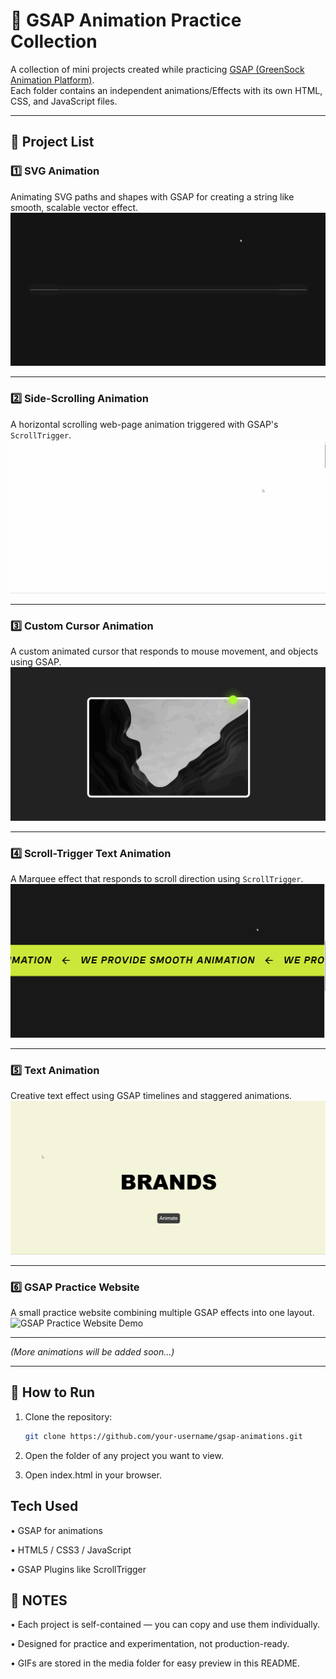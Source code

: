 # 🎨 GSAP Animation Practice Collection

A collection of mini projects created while practicing [GSAP (GreenSock Animation Platform)](https://greensock.com/gsap/).  
Each folder contains an independent animations/Effects with its own HTML, CSS, and JavaScript files.

---

## 📂 Project List

### 1️⃣ SVG Animation
Animating SVG paths and shapes with GSAP for creating a string like smooth, scalable vector effect.   
![SVG Animation Demo](gifs/SVG%20Animation.gif)

---

### 2️⃣ Side-Scrolling Animation
A horizontal scrolling web-page animation triggered with GSAP's `ScrollTrigger`.  
![Side Scrolling Text Demo](gifs/SideScrooling%20Text%20Animation.gif)

---

### 3️⃣ Custom Cursor Animation
A custom animated cursor that responds to mouse movement, and objects using GSAP.  
![Custom Cursor Demo](gifs/Custom%20cursor%20Animation.gif)

---

### 4️⃣ Scroll-Trigger Text Animation
A Marquee effect that responds to scroll direction using `ScrollTrigger`.  
![ScrollTrigger Text Demo](gifs/ScroolTrigger%20Text%20Animation.gif)

---

### 5️⃣ Text Animation
Creative text effect using GSAP timelines and staggered animations.  
![Text Animation Demo](gifs/Text%20Animation.gif)

---

### 6️⃣ GSAP Practice Website
A small practice website combining multiple GSAP effects into one layout.  
![GSAP Practice Website Demo](gifs/GSAP%20Practice%20website.gif)

---

*(More animations will be added soon…)*

---

## 🚀 How to Run

1. Clone the repository:
   ```bash
   git clone https://github.com/your-username/gsap-animations.git
   
2. Open the folder of any project you want to view.

3. Open index.html in your browser.
## Tech Used

• GSAP for animations

• HTML5 / CSS3 / JavaScript

• GSAP Plugins like ScrollTrigger

## 📌 NOTES

• Each project is self-contained — you can copy and use them individually.

• Designed for practice and experimentation, not production-ready.

• GIFs are stored in the media folder for easy preview in this README.

